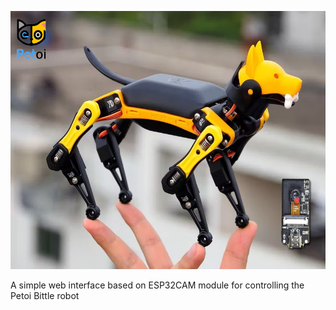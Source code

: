 <p align="center">
  <img width="550" height="413" src="https://github.com/idreamsi/Bittle-CAM/blob/main/petoi_bittle.png?raw=true">
</p>

A simple web interface based on ESP32CAM module for controlling the Petoi Bittle robot

